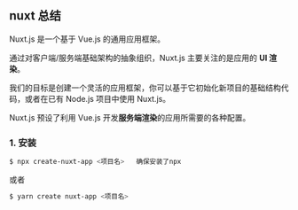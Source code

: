 ## nuxt 总结

[官网]: https://zh.nuxtjs.org/guide

Nuxt.js 是一个基于 Vue.js 的通用应用框架。

通过对客户端/服务端基础架构的抽象组织，Nuxt.js 主要关注的是应用的 **UI 渲染**。

我们的目标是创建一个灵活的应用框架，你可以基于它初始化新项目的基础结构代码，或者在已有 Node.js 项目中使用 Nuxt.js。

Nuxt.js 预设了利用 Vue.js 开发**服务端渲染**的应用所需要的各种配置。

### 1. 安装

```bash
$ npx create-nuxt-app <项目名>   确保安装了npx
```

或者

```bash
$ yarn create nuxt-app <项目名>
```

